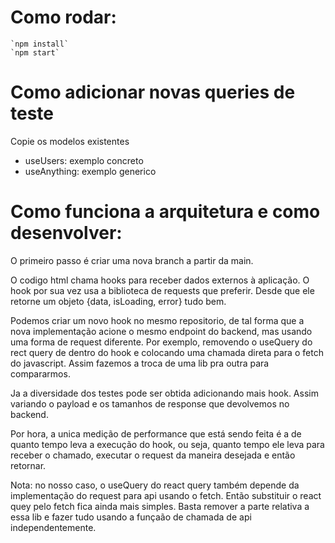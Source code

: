 # Como rodar:
    `npm install`
    `npm start`

# Como adicionar novas queries de teste
Copie os modelos existentes
 - useUsers: exemplo concreto
 - useAnything: exemplo generico

# Como funciona a arquitetura e como desenvolver:

O primeiro passo é criar uma nova branch a partir da main.

O codigo html chama hooks para receber dados externos à aplicação. O hook por sua vez usa a biblioteca de requests que preferir. Desde que ele retorne um objeto {data, isLoading, error} tudo bem.

Podemos criar um novo hook no mesmo repositorio, de tal forma que a nova implementação acione o mesmo endpoint do backend, mas usando uma forma de request diferente. Por exemplo, removendo o useQuery do rect query de dentro do hook e colocando uma chamada direta para o fetch do javascript. Assim fazemos a troca de uma lib pra outra para compararmos.

Ja a diversidade dos testes pode ser obtida adicionando mais hook. Assim variando o payload e os tamanhos de response que devolvemos no backend.

Por hora, a unica medição de performance que está sendo feita é a de quanto tempo leva a execução do hook, ou seja, quanto tempo ele leva para receber o chamado, executar o request da maneira desejada e então retornar.

Nota: no nosso caso, o useQuery do react query também depende da implementação do request para api usando o fetch. Então substituir o react quey pelo fetch fica ainda mais simples. Basta remover a parte relativa a essa lib e fazer tudo usando a funçaão de chamada de api independentemente.